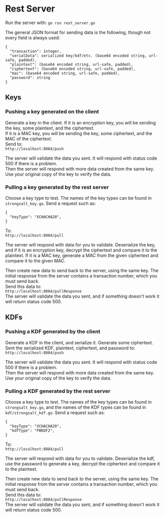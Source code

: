 # Rest Server

Run the server with:
`go run rest_server.go`

The general JSON format for sending data is the following, though not every field is always used:
```
{
  "transaction": integer,
  "serialData": serialized key/kdf/etc. (base64 encoded string, url-safe, padded),
  "plaintext": (base64 encoded string, url-safe, padded),
  "ciphertext": (base64 encoded string, url-safe, padded),
  "mac": (base64 encoded string, url-safe, padded),
  "password": string
}
```

## Keys

### Pushing a key generated on the client
Generate a key in the client. If it is an encryption key, you will be sending the key, some plaintext, and the ciphertext.  
If it is a MAC key, you will be sending the key, some ciphertext, and the MAC of the ciphertext.  
Send to:  
`http://localhost:8084/push`

The server will validate the data you sent. It will respond with status code 500 if there is a problem.  
Then the server will respond with more data created from the same key. Use your original copy of the key to verify the data.

### Pulling a key generated by the rest server
Choose a key type to test. The names of the key types can be found in `strongsalt_key.go`. Send a request such as:
```
{
  "keyType": "XCHACHA20",
}
```
To:  
`http://localhost:8084/pull`

The server will respond with data for you to validate. Deserialize the key, and if it is an encryption key, decrypt the ciphertext and compare it to the plaintext. If it is a MAC key, generate a MAC from the given ciphertext and compare it to the given MAC.

Then create new data to send back to the server, using the same key. The initial response from the server contains a transaction number, which you must send back.  
Send this data to:  
`http://localhost:8084/pullResponse`  
The server will validate the data you sent, and if something doesn't work it will return status code 500.

## KDFs

### Pushing a KDF generated by the client
Generate a KDF in the client, and serialize it. Generate some ciphertext. Sent the serialized KDF, plaintext, ciphertext, and password to:  
`http://localhost:8084/push`

The server will validate the data you sent. It will respond with status code 500 if there is a problem.  
Then the server will respond with more data created from the same key. Use your original copy of the key to verify the data.

### Pulling a KDF generated by the rest server
Choose a key type to test. The names of the key types can be found in `strongsalt_key.go`, and the names of the KDF types can be found in `kdf/strongsalt_kdf.go`. Send a request such as:
```
{
  "keyType": "XCHACHA20",
  "kdfType": "PBKDF2",
}
```
To:  
`http://localhost:8084/pull`

The server will respond with data for you to validate. Deserialize the kdf, use the password to generate a key, decrypt the ciphertext and compare it to the plaintext.

Then create new data to send back to the server, using the same key. The initial response from the server contains a transaction number, which you must send back.  
Send this data to:  
`http://localhost:8084/pullResponse`  
The server will validate the data you sent, and if something doesn't work it will return status code 500.
